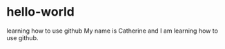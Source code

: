 # hello-world
learning how to use github
My name is Catherine and I am learning how to use github. 
